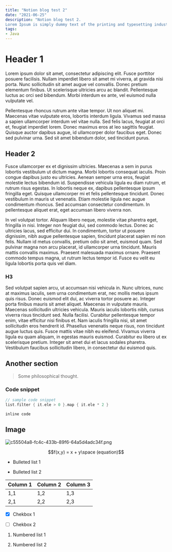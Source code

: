 ```yaml
---
title: "Notion blog test 2"
date: "2021-06-25"
description: "Notion blog test 2. 
Lorem Ipsum is simply dummy text of the printing and typesetting industry. Lorem Ipsum has been the industry's standard dummy text ever since the 1500s, when an unknown printer took a galley of type and scrambled it to make a type specimen book. It has survived not only five centuries, but also the leap into electronic typesetting, remaining essentially unchanged."
tags:
- Java
---
```

# Header 1

Lorem ipsum dolor sit amet, consectetur adipiscing elit. Fusce porttitor posuere facilisis. Nullam imperdiet libero sit amet mi viverra, at gravida nisi porta. Nunc sollicitudin sit amet augue vel convallis. Donec pretium elementum finibus. Ut scelerisque ultricies arcu ac blandit. Pellentesque luctus ac orci sed bibendum. Morbi interdum ex ante, vel euismod nulla vulputate vel.

Pellentesque rhoncus rutrum ante vitae tempor. Ut non aliquet mi. Maecenas vitae vulputate eros, lobortis interdum ligula. Vivamus sed massa a sapien ullamcorper interdum vel vitae nulla. Sed felis lacus, feugiat at orci et, feugiat imperdiet lorem. Donec maximus eros at leo sagittis feugiat. Quisque auctor dapibus augue, id ullamcorper dolor faucibus eget. Donec sed pulvinar urna. Sed sit amet bibendum dolor, sed tincidunt purus.

## Header 2

Fusce ullamcorper ex et dignissim ultricies. Maecenas a sem in purus lobortis vestibulum ut dictum magna. Morbi lobortis consequat iaculis. Proin congue dapibus justo eu ultricies. Aenean semper urna eros, feugiat molestie lectus bibendum id. Suspendisse vehicula ligula eu diam rutrum, et rutrum risus egestas. In lobortis neque ex, dapibus pellentesque ipsum fringilla eget. Quisque ullamcorper mi et felis pellentesque tincidunt. Donec vestibulum in mauris ut venenatis. Etiam molestie ligula nec augue condimentum rhoncus. Sed accumsan consectetur condimentum. In pellentesque aliquet erat, eget accumsan libero viverra non.

In vel volutpat tortor. Aliquam libero neque, molestie vitae pharetra eget, fringilla in nisi. Integer non feugiat dui, sed commodo lectus. Donec ac ultricies lacus, sed efficitur dui. In condimentum, tortor ut posuere dignissim, nibh augue pellentesque sapien, tincidunt placerat sapien mi non felis. Nullam id metus convallis, pretium odio sit amet, euismod quam. Sed pulvinar magna non arcu placerat, id ullamcorper urna tincidunt. Mauris mattis convallis maximus. Praesent malesuada maximus ornare. Praesent commodo tempus magna, ut rutrum lectus tempor id. Fusce eu velit eu ligula lobortis porta quis vel diam.

### H3

Sed volutpat sapien arcu, ut accumsan nisi vehicula in. Nunc ultrices, nunc at maximus iaculis, sem urna condimentum erat, nec mollis metus ipsum quis risus. Donec euismod elit dui, ac viverra tortor posuere ac. Integer porta finibus mauris sit amet aliquet. Maecenas in vulputate mauris. Maecenas sollicitudin ultricies vehicula. Mauris iaculis lobortis nibh, cursus viverra risus tincidunt sed. Nulla facilisi. Curabitur pellentesque tempor enim, vitae efficitur nisi finibus et. Nam iaculis fringilla nisi, sit amet sollicitudin eros hendrerit id. Phasellus venenatis neque risus, non tincidunt augue luctus quis. Fusce mattis vitae nibh eu eleifend. Vivamus viverra ligula eu quam aliquam, in egestas mauris euismod. Curabitur eu libero ut ex scelerisque pretium. Integer sit amet dui et lacus sodales pharetra. Vestibulum faucibus sollicitudin libero, in consectetur dui euismod quis.

## Another section

> Some philosophical thought.

### Code snippet

``` kotlin
// sample code snippet
list.filter { it.ele > 0 }.map { it.ele * 2 } 
```

`inline code`

## Image

![c55504a8-fc4c-433b-89f6-64a5d4adc34f.png](/files/c55504a8-fc4c-433b-89f6-64a5d4adc34f.png)

$$f(x,y) = x + y\space (equation)$$ 

- Bulleted list 1

- Bulleted list 2



| Column 1 | Column 2 | Column 3 |
| -------- | -------- | -------- |
| 1,1 | 1,2 | 1,3 |
| 2,1 | 2,2 | 2,3 |

- [x] Chekbox 1

- [ ] Chekbox 2

1. Numbered list 1

2. Numbered list 2